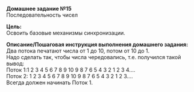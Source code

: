 **Домашнее задание №15**  
Последовательность чисел

**Цель:**  
Освоить базовые механизмы синхронизации.

**Описание/Пошаговая инструкция выполнения домашнего задания:**  
Два потока печатают числа от 1 до 10, потом от 10 до 1.  
Надо сделать так, чтобы числа чередовались, т.е. получился такой вывод:  
Поток 1:1 2 3 4 5 6 7 8 9 10 9 8 7 6 5 4 3 2 1 2 3 4....   
Поток 2: 1 2 3 4 5 6 7 8 9 10 9 8 7 6 5 4 3 2 1 2 3....  
Всегда должен начинать Поток 1.  